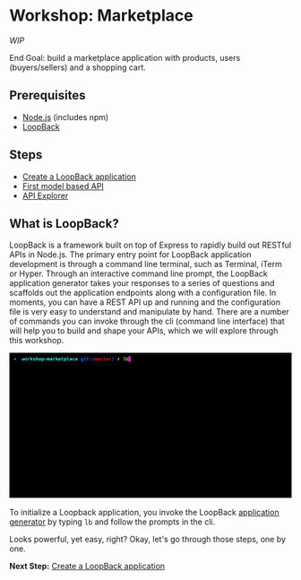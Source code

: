 # Workshop: Marketplace
_WIP_

End Goal: build a marketplace application with products, users (buyers/sellers) and a shopping cart.

## Prerequisites

- [Node.js](https://nodejs.org/en/) (includes npm)
- [LoopBack](http://loopback.io/)

## Steps

- [Create a LoopBack application](workshop/00-initialization.md)
- [First model based API](workshop/01-first-model.md)
- [API Explorer](workshop/02-api-explorer.md)

## What is LoopBack?

LoopBack is a framework built on top of Express to rapidly build out RESTful APIs in Node.js. The primary entry point for LoopBack application development is through a command line terminal, such as Terminal, iTerm or Hyper. Through an interactive command line prompt, the LoopBack application generator takes your responses to a series of questions and scaffolds out the application endpoints along with a configuration file. In moments, you can have a REST API up and running and the configuration file is very easy to understand and manipulate by hand. There are a number of commands you can invoke through the cli (command line interface) that will help you to build and shape your APIs, which we will explore through this workshop.

![Create a LoopBack application - initialization example](workshop/assets/lb-prompts.gif)

To initialize a Loopback application, you invoke the LoopBack [application generator](http://loopback.io/doc/en/lb3/Application-generator) by typing `lb` and follow the prompts in the cli.

Looks powerful, yet easy, right? Okay, let's go through those steps, one by one.

**Next Step:** [Create a LoopBack application](workshop/00-initialization.md)
